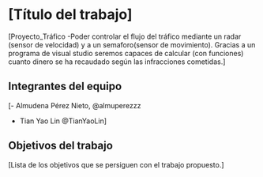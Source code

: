 # [Título del trabajo]

[Proyecto_Tráfico
-Poder controlar el flujo del tráfico mediante un radar (sensor de velocidad) y a un semaforo(sensor de movimiento). Gracias a un programa de visual studio seremos capaces de calcular (con funciones) cuanto dinero se ha recaudado según las infracciones cometidas.]

## Integrantes del equipo

[- Almudena Pérez Nieto, @almuperezzz
- Tian Yao Lin @TianYaoLin]

## Objetivos del trabajo

[Lista de los objetivos que se persiguen con el trabajo propuesto.]
